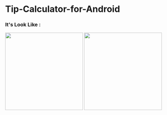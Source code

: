 # Tip-Calculator-for-Android

<h3>It's Look Like :</h3>
 <img src="https://raw.githubusercontent.com/KshitijNariya/Tip-Calculator-for-Android/master/20201230_224413.jpg" width="250px">
 <img src="https://raw.githubusercontent.com/KshitijNariya/Tip-Calculator-for-Android/master/20201230_224332.jpg" width="250px">

